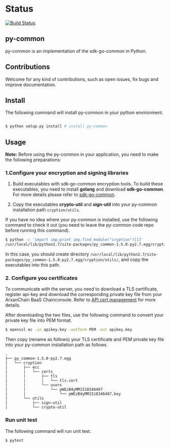 # Status

[![Build Status](https://travis-ci.org/arxanchain/py-common.svg?branch=master)](https://travis-ci.org/arxanchain/py-common).

## py-common

py-common is an implementation of the sdk-go-common in Python.

## Contributions

Welcome for any kind of contributions, such as open issues, fix bugs and improve documentation.

## Install

The following command will install py-common in your python environment.

```sh

$ python setup.py install # install py-common
```

## Usage

**Note:** Before using the py-common in your application, you need to make the following preparations:

### 1.Configure your encryption and signing libraries

1. Build executables with sdk-go-common encryption tools. To build these executables, you need to install **golang** and download **sdk-go-common**. For more details please refer to [sdk-go-common](https://github.com/arxanchain/sdk-go-common/tree/master/crypto/tools/README.md).

2. Copy the executables **crypto-util** and **sign-util** into your py-common installation path `cryption/utils`.

If you have no idea where your py-common is installed, use the following command to check it out (you need to leave the py-common code repo before running this command).

```sh
$ python -c 'import imp;print imp.find_module("cryption")[1]'
/usr/local/lib/python2.7/site-packages/py_common-1.5.0-py2.7.egg/cryption
```

In this case, you should create directory `/usr/local/lib/python2.7/site-packages/py_common-1.5.0-py2.7.egg/cryption/utils/`, and copy the executables into this path.

### 2. Configure you certificates

To communicate with the server, you need to download a TLS certificate, register api-key and download the corresponding private key file from your ArxanChain BaaS Chainconsole. Refer to [API cert management](http://www.arxanfintech.com/infocenter/html/chainconsole/manual.html#api) for more details.

After downloading the two files, use the following command to convert your private key file into PEM format.

```sh
$ openssl ec -in apikey.key -outform PEM -out apikey.key
```

Then copy (rename as follows) your TLS certificate and PEM private key file into your py-common installation path as follows.

```
.
├── py_common-1.5.0-py2.7.egg
|   └── cryption
|       ├── ecc
|       |   └── certs
|       |       ├── tls
|       |       |   └── tls.cert
|       |       └── users
|       |           └── pWEzB4yMM1518346407
|       |               └── pWEzB4yMM1518346407.key
|       └── utils
|           ├── sign-util
|           └── crypto-util
```

### Run unit test

The following command will run unit test.

```sh
$ pytest
```


